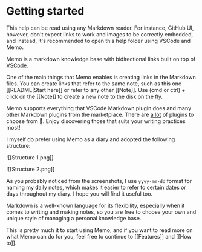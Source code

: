 # Getting started

This help can be read using any Markdown reader. For instance, GitHub UI, however, don't expect links to work and images to be correctly embedded, and instead, it's recommended to open this help folder using VSCode and Memo.

Memo is a markdown knowledge base with bidirectional links built on top of [VSCode](https://github.com/microsoft/vscode).

One of the main things that Memo enables is creating links in the Markdown files. You can create links that refer to the same note, such as this one [[README|Start here]] or refer to any other [[Note]]. Use (cmd or ctrl) + click on the [[Note]] to create a new note to the disk on the fly.

Memo supports everything that VSCode Markdown plugin does and many other Markdown plugins from the marketplace. There are [a lot](https://marketplace.visualstudio.com/search?term=tag%3Amarkdown&target=VSCode&category=All%20categories&sortBy=Relevance) of plugins to choose from 🙂. Enjoy discovering those that suits your writing practices most!

I myself do prefer using Memo as a diary and adopted the following structure:

![[Structure 1.png]]

![[Structure 2.png]]

As you probably noticed from the screenshots, I use `yyyy-mm-dd` format for naming my daily notes, which makes it easier to refer to certain dates or days throughout my diary. I hope you will find it useful too.

Markdown is a well-known language for its flexibility, especially when it comes to writing and making notes, so you are free to choose your own and unique style of managing a personal knowledge base.

This is pretty much it to start using Memo, and if you want to read more on what Memo can do for you, feel free to continue to [[Features]] and [[How to]].
